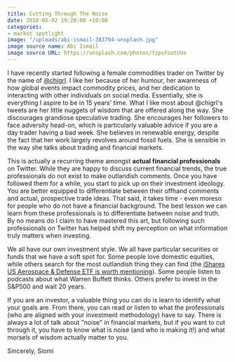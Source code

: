 ```yaml
---
title: Cutting Through The Noise
date: 2018-05-02 19:28:00 +10:00
categories:
- market spotlight
image: "/uploads/abi-ismail-383794-unsplash.jpg"
image source name: Abi Ismail
image source URL: https://unsplash.com/photos/fzpsFoatUUo
---
```


I have recently started following a female commodities trader on Twitter by the name of [@chigrl](http://twitter.com/chigrl). I like her because of her humour, her awareness of how global events impact commodity prices, and her dedication to interacting with other individuals on social media. Essentially, she is everything I aspire to be in 15 years' time. What I like most about @chigrl's tweets are her little nuggets of wisdom that are offered along the way. She discourages grandiose speculative trading. She encourages her followers to face adversity head-on, which is particularly valuable advice if you are a day trader having a bad week. She believes in renewable energy, despite the fact that her work largely revolves around fossil fuels. She is sensible in the way she talks about trading and financial markets. 

This is actually a recurring theme amongst **actual financial professionals** on Twitter. While they are happy to discuss current financial trends, the true professionals do not exist to make outlandish comments. Once you have followed them for a while, you start to pick up on their investment ideology. You are better equipped to differentiate between their offhand comments and actual, prospective trade ideas. That said, it takes time - even moreso for people who do not have a financial background. The best lesson we can learn from these professionals is to differentiate between noise and truth. By no means do I claim to have mastered this art, but following such professionals on Twitter has helped shift my perception on what information truly matters when investing. 

We all have our own investment style. We all have particular securities or funds that we have a soft spot for. Some people love domestic equities, while others search for the most outlandish thing they can find (the [iShares US Aerospace & Defense ETF is worth mentioning](https://www.ishares.com/us/products/239502/ishares-us-aerospace-defense-etf)). Some people listen to podcasts about what Warren Buffett thinks. Others prefer to invest in the S&P500 and wait 20 years. 

If you are an investor, a valuable thing you can do is learn to identify what your goals are. From there, you can read or listen to what the professionals (who are aligned with your investment methodology) have to say. There is always a lot of talk about "noise" in financial markets, but if you want to cut through it, you have to know what is noise (and who is making it!) and what morsels of wisdom actually matter to you. 


Sincerely,
Siomi


